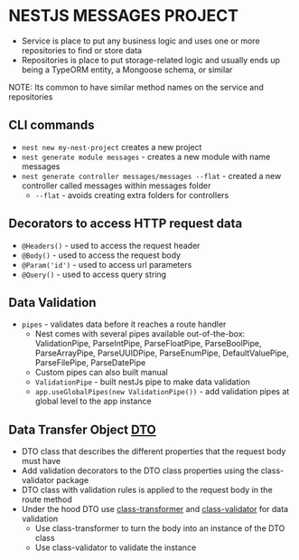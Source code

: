 # NESTJS MESSAGES PROJECT

- Service is place to put any business logic and uses one or more repositories to find or store data
- Repositories is place to put storage-related logic and usually ends up being a TypeORM entity, a Mongoose schema, or similar

NOTE: Its common to have similar method names on the service and repositories

## CLI commands

- `nest new my-nest-project` creates a new project
- `nest generate module messages` - creates a new module with name messages
- `nest generate controller messages/messages --flat` - created a new controller called messages within messages folder
  - `--flat` - avoids creating extra folders for controllers

## Decorators to access HTTP request data

- `@Headers()` - used to access the request header
- `@Body()` - used to access the request body
- `@Param('id')` - used to access url parameters
- `@Query()` - used to access query string

## Data Validation

- `pipes` - validates data before it reaches a route handler
  - Nest comes with several pipes available out-of-the-box: ValidationPipe, ParseIntPipe, ParseFloatPipe, ParseBoolPipe, ParseArrayPipe, ParseUUIDPipe, ParseEnumPipe, DefaultValuePipe, ParseFilePipe, ParseDatePipe
  - Custom pipes can also built manual
  - `ValidationPipe` - built nestJs pipe to make data validation
  - `app.useGlobalPipes(new ValidationPipe())` - add validation pipes at global level to the app instance

## Data Transfer Object [DTO](src/messages/dto/create-message.dto.ts)

- DTO class that describes the different properties that the request body must have
- Add validation decorators to the DTO class properties using the class-validator package
- DTO class with validation rules is applied to the request body in the route method
- Under the hood DTO use [class-transformer](https://www.npmjs.com/package/class-transformer/) and [class-validator](https://www.npmjs.com/package/class-validator) for data validation
  - Use class-transformer to turn the body into an instance of the DTO class
  - Use class-validator to validate the instance
